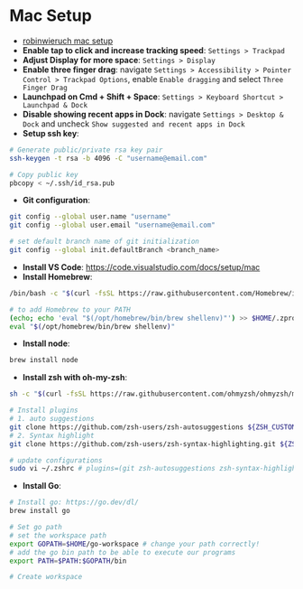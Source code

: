 # Mac Setup

- [robinwieruch mac setup](https://www.robinwieruch.de/mac-setup-web-development/)
- **Enable tap to click and increase tracking speed**: `Settings > Trackpad`
- **Adjust Display for more space**: `Settings > Display`
- **Enable three finger drag**: navigate `Settings > Accessibility > Pointer Control > Trackpad Options`, enable `Enable dragging` and select `Three Finger Drag`
- **Launchpad on Cmd + Shift + Space**: `Settings > Keyboard Shortcut > Launchpad & Dock`
- **Disable showing recent apps in Dock**: navigate `Settings > Desktop & Dock` and uncheck `Show suggested and recent apps in Dock`
- **Setup ssh key**:

```sh
# Generate public/private rsa key pair
ssh-keygen -t rsa -b 4096 -C "username@email.com"

# Copy public key
pbcopy < ~/.ssh/id_rsa.pub
```

- **Git configuration**:

```sh
git config --global user.name "username"
git config --global user.email "username@email.com"

# set default branch name of git initialization
git config --global init.defaultBranch <branch_name>
```

- **Install VS Code**: https://code.visualstudio.com/docs/setup/mac
- **Install Homebrew**:

```sh
/bin/bash -c "$(curl -fsSL https://raw.githubusercontent.com/Homebrew/install/HEAD/install.sh)"

# to add Homebrew to your PATH
(echo; echo 'eval "$(/opt/homebrew/bin/brew shellenv)"') >> $HOME/.zprofile
eval "$(/opt/homebrew/bin/brew shellenv)"
```

- **Install node**:

```sh
brew install node
```

- **Install zsh with oh-my-zsh**:

```sh
sh -c "$(curl -fsSL https://raw.githubusercontent.com/ohmyzsh/ohmyzsh/master/tools/install.sh)"

# Install plugins
# 1. auto suggestions
git clone https://github.com/zsh-users/zsh-autosuggestions ${ZSH_CUSTOM:-~/.oh-my-zsh/custom}/plugins/zsh-autosuggestions
# 2. Syntax highlight
git clone https://github.com/zsh-users/zsh-syntax-highlighting.git ${ZSH_CUSTOM:-~/.oh-my-zsh/custom}/plugins/zsh-syntax-highlighting

# update configurations
sudo vi ~/.zshrc # plugins=(git zsh-autosuggestions zsh-syntax-highlighting)
```

- **Install Go**:

```sh
# Install go: https://go.dev/dl/
brew install go

# Set go path
# set the workspace path
export GOPATH=$HOME/go-workspace # change your path correctly!
# add the go bin path to be able to execute our programs
export PATH=$PATH:$GOPATH/bin

# Create workspace
```
